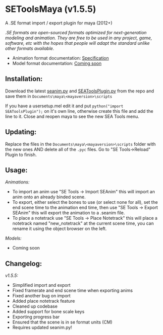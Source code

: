 # SEToolsMaya (v1.5.5)

A .SE format import / export plugin for maya (2012+)

*.SE formats are open-sourced formats optimized for next-generation modeling and animation. They are free to be used in any project, game, software, etc with the hopes that people will adapt the standard unlike other formats available.*

- Animation format documentation: [Specification](https://github.com/SE2Dev/SEAnim-Docs)
- Model format documentation: [Coming soon](#)

## Installation:

Download the latest [seanim.py](https://raw.githubusercontent.com/dtzxporter/SEATools/master/seanim.py) and [SEAToolsPlugin.py](https://raw.githubusercontent.com/dtzxporter/SEATools/master/SEAToolsPlugin.py) from the repo and save them in `Documents\maya\<mayaversion>\scripts`

If you have a usersetup.mel edit it and put `python("import SEAToolsPlugin");` on it's own line, otherwise create this file and add the line to it. Close and reopen maya to see the new SEA Tools menu.

## Updating:

Replace the files in the `Documents\maya\<mayaversion>\scripts` folder with the new ones AND delete all of the `.pyc` files. Go to "SE Tools->Reload" Plugin to finish.

## Usage:

*Animations:*
- To import an anim use "SE Tools -> Import SEAnim" this will import an anim onto an already binded scene.
- To export, either select the bones to use (or select none for all), set the end scene time to the animation end time, then use "SE Tools -> Export SEAnim" this will export the animation to a .seanim file.
- To place a notetrack use "SE Tools -> Place Notetrack" this will place a notetrack named "new_notetrack" at the current scene time, you can rename it using the object browser on the left.

*Models:*
- Coming soon

## Changelog:

*v1.5.5:*
- Simplified import and export
- Fixed framerate and end scene time when exporting anims
- Fixed another bug on import
- Added place notetrack feature
- Cleaned up codebase
- Added support for bone scale keys
- Exporting progress bar
- Ensured that the scene is in se format units (CM)
- Requires updated seanim.py!